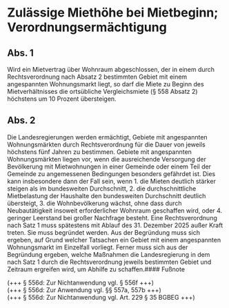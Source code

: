 # Zulässige Miethöhe bei Mietbeginn; Verordnungsermächtigung



## Abs. 1

 Wird ein Mietvertrag über Wohnraum abgeschlossen, der in einem durch Rechtsverordnung nach Absatz 2 bestimmten Gebiet mit einem angespannten Wohnungsmarkt liegt, so darf die Miete zu Beginn des Mietverhältnisses die ortsübliche Vergleichsmiete (§ 558 Absatz 2) höchstens um 10 Prozent übersteigen.

## Abs. 2

 Die Landesregierungen werden ermächtigt, Gebiete mit angespannten Wohnungsmärkten durch Rechtsverordnung für die Dauer von jeweils höchstens fünf Jahren zu bestimmen. Gebiete mit angespannten Wohnungsmärkten liegen vor, wenn die ausreichende Versorgung der Bevölkerung mit Mietwohnungen in einer Gemeinde oder einem Teil der Gemeinde zu angemessenen Bedingungen besonders gefährdet ist. Dies kann insbesondere dann der Fall sein, wenn  1.
 die Mieten deutlich stärker steigen als im bundesweiten Durchschnitt,
 2.
 die durchschnittliche Mietbelastung der Haushalte den bundesweiten Durchschnitt deutlich übersteigt,
 3.
 die Wohnbevölkerung wächst, ohne dass durch Neubautätigkeit insoweit erforderlicher Wohnraum geschaffen wird, oder
 4.
 geringer Leerstand bei großer Nachfrage besteht.
Eine Rechtsverordnung nach Satz 1 muss spätestens mit Ablauf des 31. Dezember 2025 außer Kraft treten. Sie muss begründet werden. Aus der Begründung muss sich ergeben, auf Grund welcher Tatsachen ein Gebiet mit einem angespannten Wohnungsmarkt im Einzelfall vorliegt. Ferner muss sich aus der Begründung ergeben, welche Maßnahmen die Landesregierung in dem nach Satz 1 durch die Rechtsverordnung jeweils bestimmten Gebiet und Zeitraum ergreifen wird, um Abhilfe zu schaffen.#### Fußnote

(+++ § 556d: Zur Nichtanwendung vgl. § 556f +++)   
(+++ § 556d: Zur Anwendung vgl. §§ 557a, 557b +++)   
(+++ § 556d: Zur Nichtanwendung vgl. Art. 229 § 35 BGBEG +++) 

